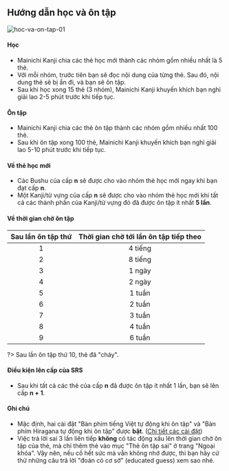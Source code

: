## Hướng dẫn học và ôn tập

![hoc-va-on-tap-01](/_media/hoc-va-on-tap-01.png)

#### Học

- Mainichi Kanji chia các thẻ học mới thành các nhóm gồm nhiều nhất là 5 thẻ.
- Với mỗi nhóm, trước tiên bạn sẽ đọc nội dung của từng thẻ. Sau đó, nội dung thẻ sẽ bị ẩn đi, và bạn sẽ ôn tập.
- Sau khi học xong 15 thẻ (3 nhóm), Mainichi Kanji khuyến khích bạn nghỉ giải lao 2-5 phút trước khi tiếp tục.

#### Ôn tập

- Mainichi Kanji chia các thẻ ôn tập thành các nhóm gồm nhiều nhất 100 thẻ.
- Sau khi ôn tập xong 100 thẻ, Mainichi Kanji khuyến khích bạn nghỉ giải lao 5-10 phút trước khi tiếp tục.

#### Về thẻ học mới

- Các Bushu của cấp **n** sẽ được cho vào nhóm thẻ học mới ngay khi bạn đạt cấp **n**.
- Một Kanji/từ vựng của cấp **n** sẽ được cho vào nhóm thẻ học mới khi tất cả các thành phần của Kanji/từ vựng đó đã được ôn tập ít nhất **5 lần**.

#### Về thời gian chờ ôn tập

| Sau lần ôn tập thứ | Thời gian chờ tới lần ôn tập tiếp theo |
|:--:|:-------:|
| 1  | 4 tiếng |
| 2  | 8 tiếng |
| 3  | 1 ngày  |
| 4  | 2 ngày  |
| 5  | 1 tuần  |
| 6  | 2 tuần  |
| 7  | 3 tuần  |
| 8  | 4 tuần  |
| 9  | 6 tuần  |

?> Sau lần ôn tập thứ 10, thẻ đã "cháy".

#### Điều kiện lên cấp của SRS

- Sau khi tất cả các thẻ của cấp **n** đã được ôn tập ít nhất 1 lần, bạn sẽ lên cấp **n + 1**.

#### Ghi chú

- Mặc định, hai cài đặt "Bàn phím tiếng Việt tự động khi ôn tập" và "Bàn phím Hiragana tự động khi ôn tập" được **bật**. ([Chi tiết các cài đặt](cai-dat.md))
- Việc trả lời sai 3 lần liên tiếp **không** có tác động xấu lên thời gian chờ ôn tập của thẻ, mà chỉ thêm thẻ vào mục "Thẻ ôn tập sai" ở trang "Ngoại khóa". Vậy nên, nếu cố hết sức mà vẫn không nhớ được, thì bạn hãy cứ thử những câu trả lời "đoán có cơ sở" (educated guess) xem sao nhé.